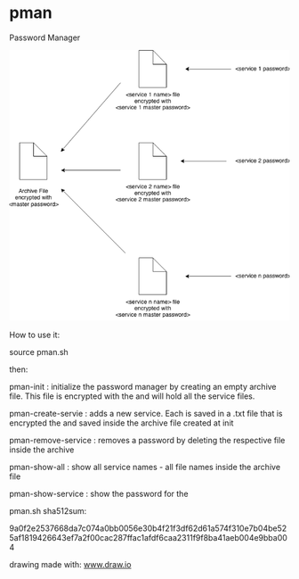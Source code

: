 pman
====

Password Manager

![alt ex1.png](https://github.com/alexadam/pman/blob/master/ex1.png?raw=true "ex1.png")

How to use it:

source pman.sh

then:

pman-init <master password> : 
		initialize the password manager by creating an empty archive file.
		This file is encrypted with the <master password> and will hold all the service files.

pman-create-servie <master password> <service name> <service password> <service master password> : 
		adds a new service. Each <service password> is saved in a <service name>.txt file that 
		is encrypted the <service master password> and saved inside the archive file created at init

pman-remove-service <service name> <master password> : 
		removes a password by deleting the respective file inside the archive

pman-show-all <master password> :
		show all service names - all file names inside the archive file

pman-show-service <master password> <service name> <service master password> :
		show the password for the <service name> 


pman.sh sha512sum:

9a0f2e2537668da7c074a0bb0056e30b4f21f3df62d61a574f310e7b04be525af1819426643ef7a2f00cac287ffac1afdf6caa2311f9f8ba41aeb004e9bba004

drawing made with: www.draw.io
